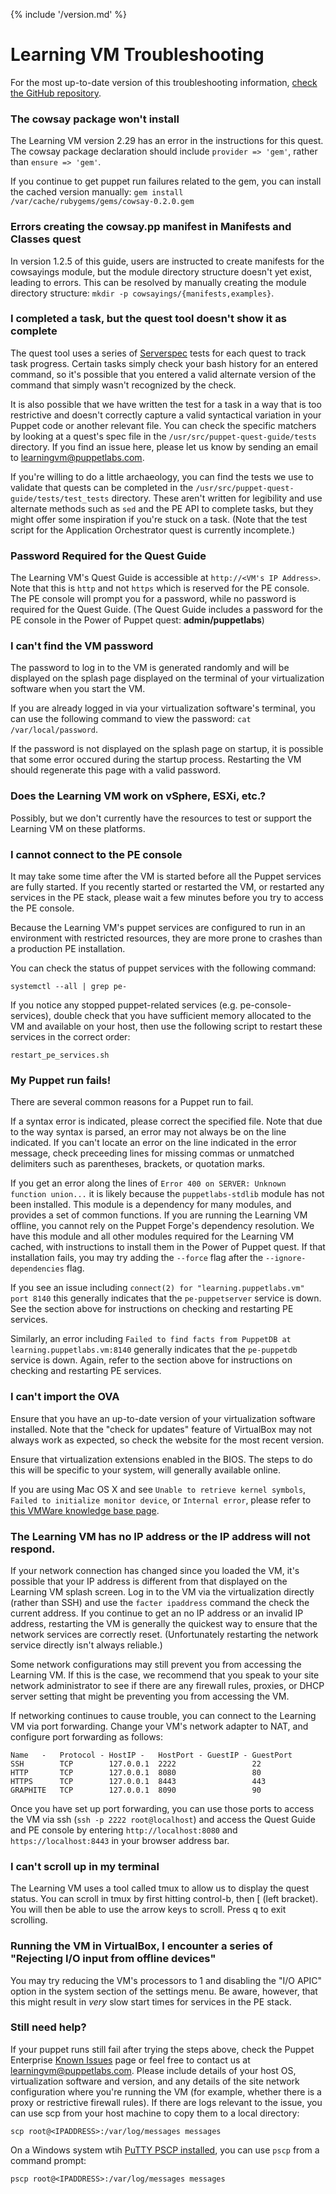 {% include '/version.md' %}

# Learning VM Troubleshooting

For the most up-to-date version of this troubleshooting information, [check the
GitHub
repository](https://github.com/puppetlabs/puppet-quest-guide/blob/master/troubleshooting.md).

### The cowsay package won't install

The Learning VM version 2.29 has an error in the instructions for this quest.
The cowsay package declaration should include `provider => 'gem'`, rather than
`ensure => 'gem'`.

If you continue to get puppet run failures related to the gem, you can install
the cached version manually: `gem install
/var/cache/rubygems/gems/cowsay-0.2.0.gem`

### Errors creating the cowsay.pp manifest in Manifests and Classes quest

In version 1.2.5 of this guide, users are instructed to create manifests for the
cowsayings module, but the module directory structure doesn't yet exist,
leading to errors. This can be resolved by manually creating the module directory
structure: `mkdir -p cowsayings/{manifests,examples}`.

### I completed a task, but the quest tool doesn't show it as complete

The quest tool uses a series of [Serverspec](http://serverspec.org/) tests for
each quest to track task progress. Certain tasks simply check your bash history
for an entered command, so it's possible that you entered a valid alternate
version of the command that simply wasn't recognized by the check.

It is also possible that we have written the test for a task in a way that is
too restrictive and doesn't correctly capture a valid syntactical variation in
your Puppet code or another relevant file. You can check the specific matchers
by looking at a quest's spec file in the `/usr/src/puppet-quest-guide/tests`
directory. If you find an issue here, please let us know by sending an email to
learningvm@puppetlabs.com.

If you're willing to do a little archaeology, you can find the tests we use to
validate that quests can be completed in the
`/usr/src/puppet-quest-guide/tests/test_tests` directory. These aren't written
for legibility and use alternate methods such as `sed` and the PE API to
complete tasks, but they might offer some inspiration if you're stuck on a
task. (Note that the test script for the Application Orchestrator quest is
currently incomplete.)

### Password Required for the Quest Guide

The Learning VM's Quest Guide is accessible at `http://<VM's IP Address>`. Note
that this is `http` and not `https` which is reserved for the PE console. The
PE console will prompt you for a password, while no password is required for
the Quest Guide.  (The Quest Guide includes a password for the PE console in
the Power of Puppet quest: **admin/puppetlabs**)

### I can't find the VM password

The password to log in to the VM is generated randomly and will be displayed on
the splash page displayed on the terminal of your virtualization software when
you start the VM.

If you are already logged in via your virtualization software's terminal, you
can use the following command to view the password: `cat /var/local/password`.

If the password is not displayed on the splash page on startup, it is possible
that some error occured during the startup process. Restarting the VM should
regenerate this page with a valid password.

### Does the Learning VM work on vSphere, ESXi, etc.?

Possibly, but we don't currently have the resources to test or support the
Learning VM on these platforms.

### I cannot connect to the PE console

It may take some time after the VM is started before all the Puppet services
are fully started. If you recently started or restarted the VM, or restarted
any services in the PE stack, please wait a few minutes before you try to
access the PE console.

Because the Learning VM's puppet services are configured to run in an
environment with restricted resources, they are more prone to crashes than a
production PE installation.

You can check the status of puppet services with the following command:

    systemctl --all | grep pe-

If you notice any stopped puppet-related services (e.g. pe-console-services),
double check that you have sufficient memory allocated to the VM and available
on your host, then use the following script to restart these services in the
correct order:

    restart_pe_services.sh

### My Puppet run fails!

There are several common reasons for a Puppet run to fail.

If a syntax error is indicated, please correct the specified file. Note that
due to the way syntax is parsed, an error may not always be on the line
indicated. If you can't locate an error on the line indicated in the error
message, check preceeding lines for missing commas or unmatched delimiters such
as parentheses, brackets, or quotation marks.

If you get an error along the lines of `Error 400 on SERVER: Unknown function
union...` it is likely because the `puppetlabs-stdlib` module has not been
installed. This module is a dependency for many modules, and provides a set of
common functions. If you are running the Learning VM offline, you cannot rely
on the Puppet Forge's dependency resolution. We have this module and all other
modules required for the Learning VM cached, with instructions to install them
in the Power of Puppet quest. If that installation fails, you may try adding
the `--force` flag after the `--ignore-dependencies` flag.

If you see an issue including `connect(2) for "learning.puppetlabs.vm" port
8140` this generally indicates that the `pe-puppetserver` service is down. See
the section above for instructions on checking and restarting PE services.

Similarly, an error including `Failed to find facts from PuppetDB at
learning.puppetlabs.vm:8140` generally indicates that the `pe-puppetdb` service
is down. Again, refer to the section above for instructions on checking and
restarting PE services.

### I can't import the OVA

Ensure that you have an up-to-date version of your virtualization software
installed.  Note that the "check for updates" feature of VirtualBox may not
always work as expected, so check the website for the most recent version.

Ensure that virtualization extensions enabled in the BIOS. The steps to do this
will be specific to your system, will generally available online.

If you are using Mac OS X and see `Unable to retrieve kernel symbols`,
`Failed to initialize monitor device`, or `Internal error`, please refer to
[this VMWare knowledge base page](https://kb.vmware.com/selfservice/microsites/search.do?language=en_US&cmd=displayKC&externalId=2061791).

### The Learning VM has no IP address or the IP address will not respond.

If your network connection has changed since you loaded the VM, it's possible
that your IP address is different from that displayed on the Learning VM splash
screen. Log in to the VM via the virtualization directly (rather than SSH) and
use the `facter ipaddress` command the check the current address. If you
continue to get an no IP address or an invalid IP address, restarting the VM is
generally the quickest way to ensure that the network services are correctly
reset. (Unfortunately restarting the network service directly isn't always
reliable.)

Some network configurations may still prevent you from accessing the Learning
VM. If this is the case, we recommend that you speak to your site network
administrator to see if there are any firewall rules, proxies, or DHCP server
setting that might be preventing you from accessing the VM.

If networking continues to cause trouble, you can connect to the Learning VM
via port forwarding. Change your VM's network adapter to NAT, and configure
port forwarding as follows:

```
Name   -   Protocol - HostIP -   HostPort - GuestIP - GuestPort
SSH        TCP        127.0.0.1  2222                 22
HTTP       TCP        127.0.0.1  8080                 80
HTTPS      TCP        127.0.0.1  8443                 443
GRAPHITE   TCP        127.0.0.1  8090                 90
```

Once you have set up port forwarding, you can use those ports to access the VM
via ssh (`ssh -p 2222 root@localhost`) and access the Quest Guide and PE
console by entering `http://localhost:8080` and `https://localhost:8443` in
your browser address bar.

### I can't scroll up in my terminal

The Learning VM uses a tool called tmux to allow us to display the quest
status. You can scroll in tmux by first hitting control-b, then [ (left
bracket). You will then be able to use the arrow keys to scroll. Press q to
exit scrolling.

### Running the VM in VirtualBox, I encounter a series of "Rejecting I/O input from offline devices"

You may try reducing the VM's processors to 1 and disabling the "I/O APIC"
option in the system section of the settings menu. Be aware, however, that
this might result in *very* slow start times for services in the PE stack.

### Still need help?

If your puppet runs still fail after trying the steps above, check the Puppet
Enterprise [Known
Issues](https://docs.puppetlabs.com/pe/latest/release_notes_known_issues.html)
page or feel free to contact us at learningvm@puppetlabs.com. Please include
details of your host OS, virtualization software and version, and any details
of the site network configuration where you're running the VM (for example,
whether there is a proxy or restrictive firewall rules). If there are logs
relevant to the issue, you can use scp from your host machine to copy them to
a local directory:

    scp root@<IPADDRESS>:/var/log/messages messages

On a Windows system wtih [PuTTY PSCP
installed](http://tartarus.org/~simon/putty-snapshots/htmldoc/Chapter5.html#pscp),
you can use `pscp` from a command prompt:

    pscp root@<IPADDRESS>:/var/log/messages messages
